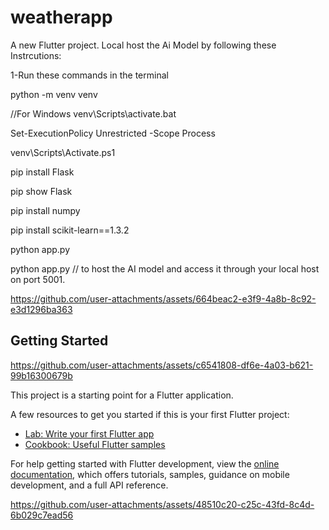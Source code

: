 # weatherapp

A new Flutter project.
Local host the Ai Model by following these Instrcutions:

1-Run these commands in the terminal

python -m venv venv

//For Windows
venv\Scripts\activate.bat

Set-ExecutionPolicy Unrestricted -Scope Process

venv\Scripts\Activate.ps1

pip install Flask

pip show Flask

pip install numpy

pip install scikit-learn==1.3.2

python app.py

python app.py // to host the AI model and access it through your local host on port 5001.

https://github.com/user-attachments/assets/664beac2-e3f9-4a8b-8c92-e3d1296ba363



## Getting Started


https://github.com/user-attachments/assets/c6541808-df6e-4a03-b621-99b16300679b



This project is a starting point for a Flutter application.

A few resources to get you started if this is your first Flutter project:

- [Lab: Write your first Flutter app](https://docs.flutter.dev/get-started/codelab)
- [Cookbook: Useful Flutter samples](https://docs.flutter.dev/cookbook)

For help getting started with Flutter development, view the
[online documentation](https://docs.flutter.dev/), which offers tutorials,
samples, guidance on mobile development, and a full API reference.


https://github.com/user-attachments/assets/48510c20-c25c-43fd-8c4d-6b029c7ead56

